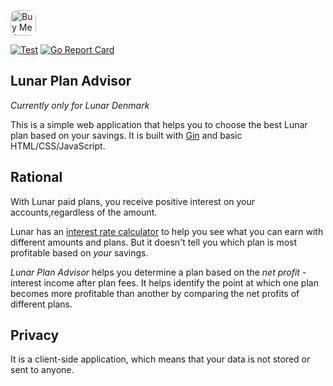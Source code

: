 
<a href="https://www.buymeacoffee.com/romietis00z" target="_blank"><img src="https://cdn.buymeacoffee.com/buttons/default-orange.png" alt="Buy Me A Coffee" height="41" width="" style="border-radius: 10px;"></a>

[![Test](https://github.com/romietis/lunar-plan-advisor/actions/workflows/test.yaml/badge.svg)](https://github.com/romietis/lunar-plan-advisor/actions/workflows/test.yaml)
[![Go Report Card](https://goreportcard.com/badge/github.com/romietis/lunar-plan-advisor)](https://goreportcard.com/report/github.com/romietis/lunar-plan-advisor)

## Lunar Plan Advisor

*Currently only for Lunar Denmark*

This is a simple web application that helps you to choose the best Lunar plan based on
your savings. It is built with [Gin](https://gin-gonic.com/) and basic HTML/CSS/JavaScript.

## Rational

With Lunar paid plans, you receive positive interest on your accounts,regardless of the amount.

Lunar has an
[interest rate calculator](https://www.lunar.app/en/personal/positive-interest-rate-lunar)
to help you see what you can earn with different amounts and plans.
But it doesn't tell you which plan is most profitable based on *your* savings.

*Lunar Plan Advisor* helps you determine a plan based on the
*net profit* - interest income after plan fees.
It helps identify the point at which one plan becomes more profitable than another by
comparing the net profits of different plans.

## Privacy
It is a client-side application, which means that your data is not stored or sent to
anyone.
